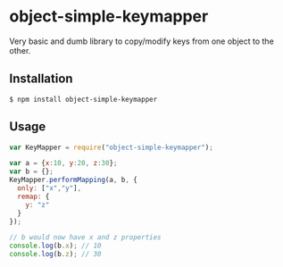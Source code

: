 # object-simple-keymapper

  Very basic and dumb library to copy/modify keys from one object to the other.

## Installation

    $ npm install object-simple-keymapper

## Usage

```js
var KeyMapper = require("object-simple-keymapper");

var a = {x:10, y:20, z:30};
var b = {};
KeyMapper.performMapping(a, b, {
  only: ["x","y"],
  remap: {
    y: "z"
  }
});

// b would now have x and z properties
console.log(b.x); // 10
console.log(b.z); // 30
```
